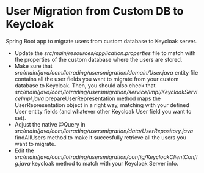 # User Migration from Custom DB to Keycloak

Spring Boot app to migrate users from custom database to Keycloak server.

* Update the *src/main/resources/application.properties* file to match with the properties of the custom database where the users are stored.
* Make sure that *src/main/java/com/lotrading/usersmigration/domain/User.java* entity file contains all the user fields you want to migrate from your custom database to Keycloak. Then, you should also check that *src/main/java/com/lotrading/usersmigration/service/Impl/KeycloakServiceImpl.java* prepareUserRepresentation method maps the UserRepresentation object in a right way, matching with your defined User entity fields (and whatever other Keycloak User field you want to set).
* Adjust the native @Query in *src/main/java/com/lotrading/usersmigration/data/UserRepository.java* findAllUsers method to make it succesfully retrieve all the users you want to migrate.
* Edit the *src/main/java/com/lotrading/usersmigration/config/KeycloakClientConfig.java* keycloak method to match with your Keycloak Server info.
